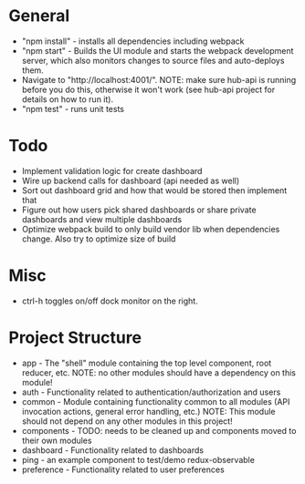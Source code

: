 # General
* "npm install" - installs all dependencies including webpack
* "npm start" - Builds the UI module and starts the webpack development server,
which also monitors changes to source files and auto-deploys them.
* Navigate to "http://localhost:4001/". NOTE: make sure hub-api is running before you do this, otherwise it won't work (see hub-api
project for details on how to run it).
* "npm test" - runs unit tests


# Todo
* Implement validation logic for create dashboard
* Wire up backend calls for dashboard (api needed as well)
* Sort out dashboard grid and how that would be stored then implement that
* Figure out how users pick shared dashboards or share private dashboards and view multiple dashboards
* Optimize webpack build to only build vendor lib when dependencies change.  Also try to optimize size of build

# Misc
* ctrl-h toggles on/off dock monitor on the right.

# Project Structure
* app - The "shell" module containing the top level component, root reducer, etc.  NOTE: no other modules should have a
dependency on this module!
* auth - Functionality related to authentication/authorization and users
* common - Module containing functionality common to all modules (API invocation actions, general error handling, etc.)
NOTE: This module should not depend on any other modules in this project!
* components - TODO: needs to be cleaned up and components moved to their own modules
* dashboard - Functionality related to dashboards
* ping - an example component to test/demo redux-observable
* preference - Functionality related to user preferences